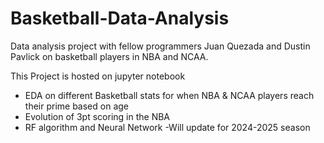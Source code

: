 # Basketball-Data-Analysis

Data analysis project with fellow programmers Juan Quezada and Dustin Pavlick on basketball players in NBA and NCAA.

This Project is hosted on jupyter notebook

- EDA on different Basketball stats for when NBA & NCAA players reach their prime based on age
- Evolution of 3pt scoring in the NBA
- RF algorithm and Neural Network
  -Will update for 2024-2025 season
